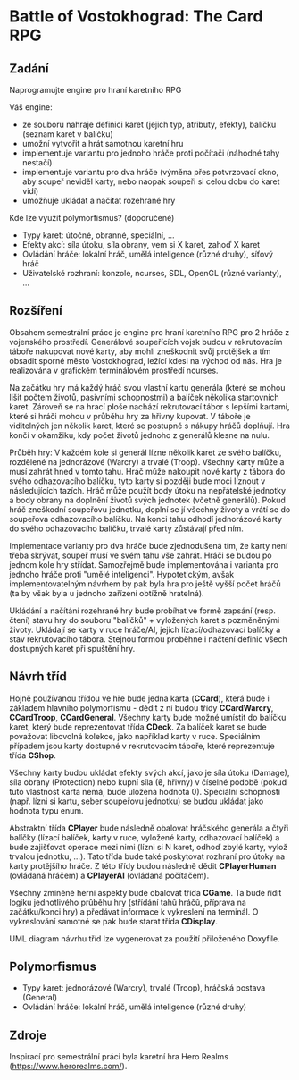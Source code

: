 # Battle of Vostokhograd: The Card RPG

## Zadání

Naprogramujte engine pro hraní karetního RPG

Váš engine:

- ze souboru nahraje definici karet (jejich typ, atributy, efekty), balíčku (seznam karet v balíčku)
- umožní vytvořit a hrát samotnou karetní hru
- implementuje variantu pro jednoho hráče proti počítači (náhodné tahy nestačí)
- implementuje variantu pro dva hráče (výměna přes potvrzovací okno, aby soupeř neviděl karty, nebo naopak soupeři si celou dobu do karet vidí)
- umožňuje ukládat a načítat rozehrané hry

Kde lze využít polymorfismus? (doporučené)

- Typy karet: útočné, obranné, speciální, ...
- Efekty akcí: síla útoku, síla obrany, vem si X karet, zahoď X karet
- Ovládání hráče: lokální hráč, umělá inteligence (různé druhy), síťový hráč
- Uživatelské rozhraní: konzole, ncurses, SDL, OpenGL (různé varianty), ...

## Rozšíření

Obsahem semestrální práce je engine pro hraní karetního RPG pro 2 hráče z vojenského prostředí. Generálové soupeřících vojsk budou v rekrutovacím táboře nakupovat nové karty, aby mohli zneškodnit svůj protějšek a tím obsadit sporné město Vostokhograd, ležící kdesi na východ od nás. Hra je realizována v grafickém terminálovém prostředí ncurses.

Na začátku hry má každý hráč svou vlastní kartu generála (které se mohou lišit počtem životů, pasivními schopnostmi) a balíček několika startovních karet. Zároveň se na hrací ploše nachází rekrutovací tábor s lepšími kartami, které si hráči mohou v průběhu hry za hřivny kupovat. V táboře je viditelných jen několik karet, které se postupně s nákupy hráčů doplňují. Hra končí v okamžiku, kdy počet životů jednoho z generálů klesne na nulu.

Průběh hry: V každém kole si generál lízne několik karet ze svého balíčku, rozdělené na jednorázové (Warcry) a trvalé (Troop). Všechny karty může a musí zahrát hned v tomto tahu. Hráč může nakoupit nové karty z tábora do svého odhazovacího balíčku, tyto karty si později bude moci líznout v následujících tazích. Hráč může použít body útoku na nepřátelské jednotky a body obrany na doplnění životů svých jednotek (včetně generálů). Pokud hráč zneškodní soupeřovu jednotku, doplní se jí všechny životy a vrátí se do soupeřova odhazovacího balíčku. Na konci tahu odhodí jednorázové karty do svého odhazovacího balíčku, trvalé karty zůstávají před ním.

Implementace varianty pro dva hráče bude zjednodušená tím, že karty není třeba skrývat, soupeř musí ve svém tahu vše zahrát. Hráči se budou po jednom kole hry střídat. Samozřejmě bude implementována i varianta pro jednoho hráče proti "umělé inteligenci". Hypotetickým, avšak implementovatelným návrhem by pak byla hra pro ještě vyšší počet hráčů (ta by však byla u jednoho zařízení obtížně hratelná).

Ukládání a načítání rozehrané hry bude probíhat ve formě zapsání (resp. čtení) stavu hry do souboru "balíčků" + vyložených karet s pozměněnými životy. Ukládají se karty v ruce hráče/AI, jejich lízací/odhazovací balíčky a stav rekrutovacího tábora. Stejnou formou proběhne i načtení definic všech dostupných karet při spuštění hry.

## Návrh tříd

Hojně používanou třídou ve hře bude jedna karta (**CCard**), která bude i základem hlavního polymorfismu - dědit z ní budou třídy **CCardWarcry**, **CCardTroop**, **CCardGeneral**. Všechny karty bude možné umístit do balíčku karet, který bude reprezentovat třída **CDeck**. Za balíček karet se bude považovat libovolná kolekce, jako například karty v ruce. Speciálním případem jsou karty dostupné v rekrutovacím táboře, které reprezentuje třída **CShop**.

Všechny karty budou ukládat efekty svých akcí, jako je síla útoku (Damage), síla obrany (Protection) nebo kupní síla (₴, hřivny) v číselné podobě (pokud tuto vlastnost karta nemá, bude uložena hodnota 0). Speciální schopnosti (např. lízni si kartu, seber soupeřovu jednotku) se budou ukládat jako hodnota typu enum.

Abstraktní třída **CPlayer** bude následně obalovat hráčského generála a čtyři balíčky (lízací balíček, karty v ruce, vyložené karty, odhazovací balíček) a bude zajišťovat operace mezi nimi (lízni si N karet, odhoď zbylé karty, vylož trvalou jednotku, ...). Tato třída bude také poskytovat rozhraní pro útoky na karty protějšího hráče. Z této třídy budou následně dědit **CPlayerHuman** (ovládaná hráčem) a **CPlayerAI** (ovládaná počítačem).

Všechny zmíněné herní aspekty bude obalovat třída **CGame**. Ta bude řídit logiku jednotlivého průběhu hry (střídání tahů hráčů, příprava na začátku/konci hry) a předávat informace k vykreslení na terminál. O vykreslování samotné se pak bude starat třída **CDisplay**.

UML diagram návrhu tříd lze vygenerovat za použití přiloženého Doxyfile.

## Polymorfismus

- Typy karet: jednorázové (Warcry), trvalé (Troop), hráčská postava (General)
- Ovládání hráče: lokální hráč, umělá inteligence (různé druhy)

## Zdroje

Inspirací pro semestrální práci byla karetní hra Hero Realms (https://www.herorealms.com/).

